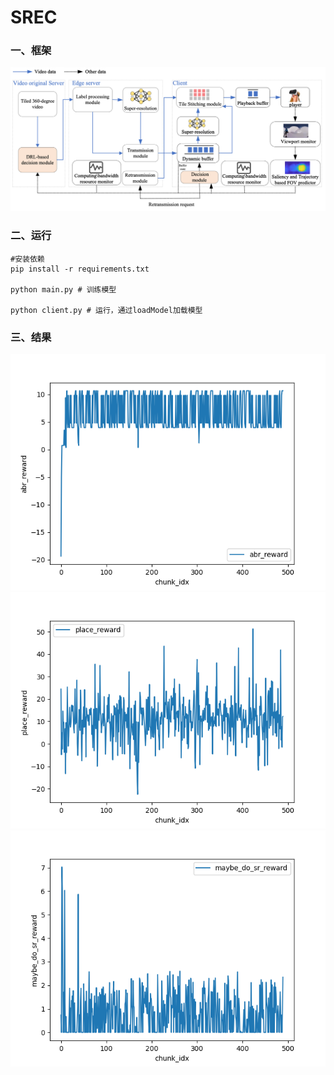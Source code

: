 # SREC

### 一、框架

![system](doc/sys.png)

### 二、运行
```shell
#安装依赖
pip install -r requirements.txt

python main.py # 训练模型

python client.py # 运行，通过loadModel加载模型
```

### 三、结果

![图片太帅、无法显示](model/results/abr_reward.png)
![图片太帅、无法显示](model/results/place_reward.png)
![图片太帅、无法显示](model/results/maybe_do_sr_reward.png)
